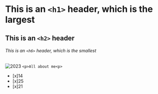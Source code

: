 # This is an `<h1>` header, which is the largest
## This is an `<h2>` header
###### This is an `<h6>` header, which is the smallest

![2023](https://github.com/Exp-Communicate-Using-Markdown-Cohort-1/series-communicate-using-markdown-JustSharkiee/assets/154033375/c629d558-77f1-428e-82d8-4b97cb7c10ba)
`<p>All about me<p>`

- [x]14
- [x]25
- [x]21
